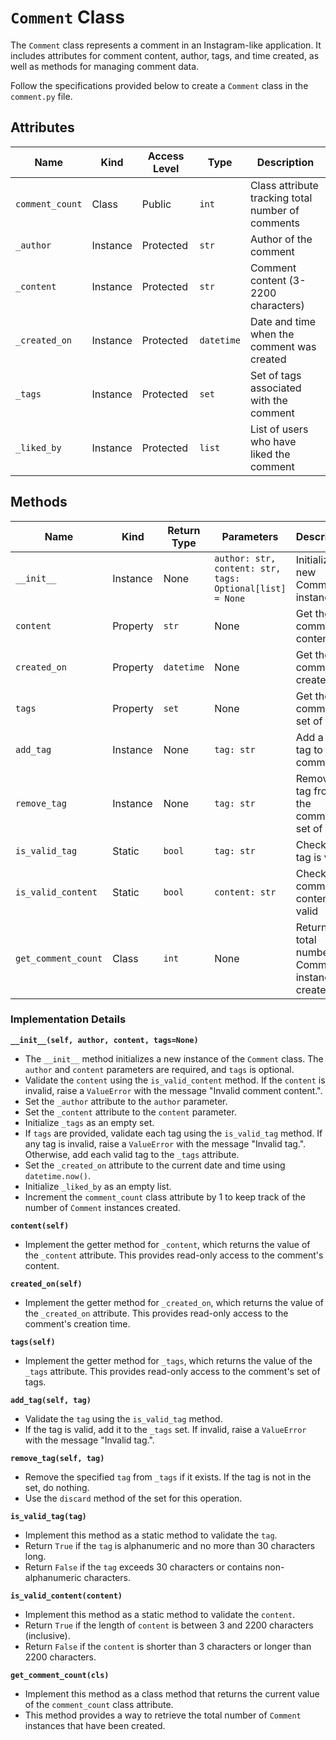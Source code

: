 # `Comment` Class

The `Comment` class represents a comment in an Instagram-like application. It includes attributes for comment content, author, tags, and time created, as well as methods for managing comment data.

Follow the specifications provided below to create a `Comment` class in the `comment.py` file.

## Attributes

| Name            | Kind     | Access Level | Type           | Description                                    |
|-----------------|----------|--------------|----------------|------------------------------------------------|
| `comment_count` | Class    | Public       | `int`          | Class attribute tracking total number of comments |
| `_author`       | Instance | Protected    | `str`          | Author of the comment                          |
| `_content`      | Instance | Protected    | `str`          | Comment content (3-2200 characters)            |
| `_created_on`    | Instance | Protected    | `datetime`     | Date and time when the comment was created     |
| `_tags`         | Instance | Protected    | `set`          | Set of tags associated with the comment        |
| `_liked_by`     | Instance | Protected    | `list`         | List of users who have liked the comment       |

## Methods

| Name                 | Kind     | Return Type | Parameters                      | Description                                           |
|----------------------|----------|-------------|----------------------------------|-------------------------------------------------------|
| `__init__`           | Instance | None        | `author: str, content: str, tags: Optional[list] = None` | Initialize a new Comment instance                     |
| `content`            | Property | `str`       | None                             | Get the comment's content                             |
| `created_on`          | Property | `datetime`  | None                             | Get the comment's created_on                           |
| `tags`               | Property | `set`       | None                             | Get the comment's set of tags                         |
| `add_tag`            | Instance | None        | `tag: str`                       | Add a valid tag to the comment                        |
| `remove_tag`         | Instance | None        | `tag: str`                       | Remove a tag from the comment's set of tags           |
| `is_valid_tag`       | Static   | `bool`      | `tag: str`                       | Check if a tag is valid                               |
| `is_valid_content`   | Static   | `bool`      | `content: str`                   | Check if comment content is valid                     |
| `get_comment_count`  | Class    | `int`       | None                             | Return the total number of Comments instances created |

### Implementation Details

**`__init__(self, author, content, tags=None)`**
- The `__init__` method initializes a new instance of the `Comment` class. The `author` and `content` parameters are required, and `tags` is optional.
- Validate the `content` using the `is_valid_content` method. If the `content` is invalid, raise a `ValueError` with the message "Invalid comment content.".
- Set the `_author` attribute to the `author` parameter.
- Set the `_content` attribute to the `content` parameter.
- Initialize `_tags` as an empty set.
- If `tags` are provided, validate each tag using the `is_valid_tag` method. If any tag is invalid, raise a `ValueError` with the message "Invalid tag.". Otherwise, add each valid tag to the `_tags` attribute.
- Set the `_created_on` attribute to the current date and time using `datetime.now()`.
- Initialize `_liked_by` as an empty list.
- Increment the `comment_count` class attribute by 1 to keep track of the number of `Comment` instances created.

**`content(self)`**
- Implement the getter method for `_content`, which returns the value of the `_content` attribute. This provides read-only access to the comment's content.

**`created_on(self)`**
- Implement the getter method for `_created_on`, which returns the value of the `_created_on` attribute. This provides read-only access to the comment's creation time.

**`tags(self)`**
- Implement the getter method for `_tags`, which returns the value of the `_tags` attribute. This provides read-only access to the comment's set of tags.

**`add_tag(self, tag)`**
- Validate the `tag` using the `is_valid_tag` method.
- If the tag is valid, add it to the `_tags` set. If invalid, raise a `ValueError` with the message "Invalid tag.".

**`remove_tag(self, tag)`**
- Remove the specified `tag` from `_tags` if it exists. If the tag is not in the set, do nothing.
- Use the `discard` method of the set for this operation.

**`is_valid_tag(tag)`**
- Implement this method as a static method to validate the `tag`.
- Return `True` if the `tag` is alphanumeric and no more than 30 characters long.
- Return `False` if the `tag` exceeds 30 characters or contains non-alphanumeric characters.

**`is_valid_content(content)`**
- Implement this method as a static method to validate the `content`.
- Return `True` if the length of `content` is between 3 and 2200 characters (inclusive).
- Return `False` if the `content` is shorter than 3 characters or longer than 2200 characters.

**`get_comment_count(cls)`**
- Implement this method as a class method that returns the current value of the `comment_count` class attribute.
- This method provides a way to retrieve the total number of `Comment` instances that have been created.
